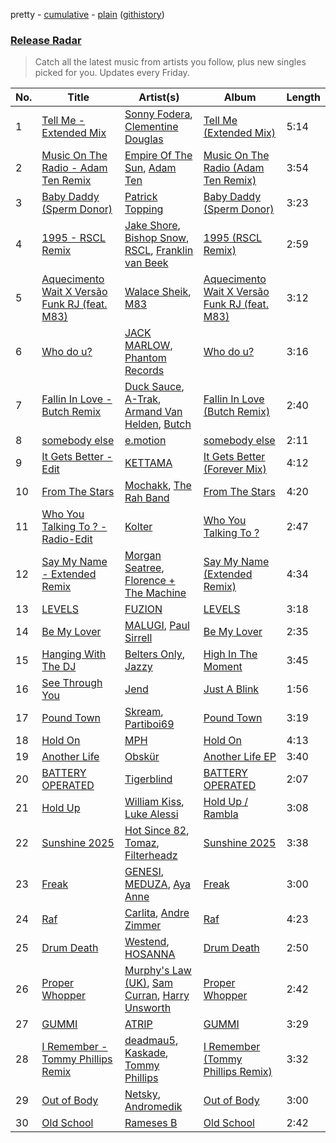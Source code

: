 pretty - [cumulative](/playlists/cumulative/Release%20Radar.md) - [plain](/playlists/plain/37i9dQZEVXbsudmxBFKW7G) ([githistory](https://github.githistory.xyz/vitokorn/spotify-playlist-archive/blob/master/playlists/plain/37i9dQZEVXbsudmxBFKW7G))
### [Release Radar](https://open.spotify.com/playlist/37i9dQZEVXbsudmxBFKW7G)

> Catch all the latest music from artists you follow, plus new singles picked for you. Updates every Friday.

| No. | Title | Artist(s) | Album | Length |
|---|---|---|---|---|
| 1 | [Tell Me - Extended Mix](https://open.spotify.com/track/3kj8tPuSVV2zfN2axLsvST) | [Sonny Fodera](https://open.spotify.com/artist/39B7ChWwrWDs7zXlsu3MoP), [Clementine Douglas](https://open.spotify.com/artist/4DWuml4Jf6K81b5rAPwMb6) | [Tell Me (Extended Mix)](https://open.spotify.com/album/0HNuS9pTaLZ3X8EcF549je) | 5:14 |
| 2 | [Music On The Radio - Adam Ten Remix](https://open.spotify.com/track/4ECz9b2xwtjUPz5VV0JXFj) | [Empire Of The Sun](https://open.spotify.com/artist/67hb7towEyKvt5Z8Bx306c), [Adam Ten](https://open.spotify.com/artist/05tmGPn4fFdVpnsMt0YW5S) | [Music On The Radio (Adam Ten Remix)](https://open.spotify.com/album/1S3SqDUZ56A76yulSnv6E9) | 3:54 |
| 3 | [Baby Daddy (Sperm Donor)](https://open.spotify.com/track/2VRsFSqinPPbwGlQl62PUX) | [Patrick Topping](https://open.spotify.com/artist/7yRimuQSC5Ks3T2Ts0iyZa) | [Baby Daddy (Sperm Donor)](https://open.spotify.com/album/6926mwT6gVyVq2oxv50Qoe) | 3:23 |
| 4 | [1995 - RSCL Remix](https://open.spotify.com/track/02jOA8XscMJHbyc0KWiGBO) | [Jake Shore](https://open.spotify.com/artist/4i0eQ8mdCbjAS5XnQIC7BA), [Bishop Snow](https://open.spotify.com/artist/2JKfOLsYxleweelfbQgZzF), [RSCL](https://open.spotify.com/artist/5pkU7zjIzHgfN1n91e51r3), [Franklin van Beek](https://open.spotify.com/artist/1XrHtJTuENeYtpEV3C1MYV) | [1995 (RSCL Remix)](https://open.spotify.com/album/41QJwythhfCQTaE79nFLFC) | 2:59 |
| 5 | [Aquecimento Wait X Versão Funk RJ (feat. M83)](https://open.spotify.com/track/292z0iHY9h1ergA0KqEH6Y) | [Walace Sheik](https://open.spotify.com/artist/6pRAFvs3EBJMGYSxua9yyl), [M83](https://open.spotify.com/artist/63MQldklfxkjYDoUE4Tppz) | [Aquecimento Wait X Versão Funk RJ (feat. M83)](https://open.spotify.com/album/5kklKlDMncF01PPOj4D9wj) | 3:12 |
| 6 | [Who do u?](https://open.spotify.com/track/5oWfXmdrVX0AMwEdJ8iSBf) | [JACK MARLOW](https://open.spotify.com/artist/5qIDbjJ9VyV3eogXzEA6H3), [Phantom Records](https://open.spotify.com/artist/1dHcunJQkysyrXIhVS7rOE) | [Who do u?](https://open.spotify.com/album/370zcbMnITY8CIMEHuotXr) | 3:16 |
| 7 | [Fallin In Love - Butch Remix](https://open.spotify.com/track/66DYTXeYxDpK2z3YVwDRoP) | [Duck Sauce](https://open.spotify.com/artist/0q8J3Yj810t5cpAYEJ7gxt), [A-Trak](https://open.spotify.com/artist/3TaUSUXn41GixL7zbvrIDt), [Armand Van Helden](https://open.spotify.com/artist/3cQA9WH8liZfeja1DxcDYE), [Butch](https://open.spotify.com/artist/5kLzaeSHrmS7okc5XNE6lv) | [Fallin In Love (Butch Remix)](https://open.spotify.com/album/1MGUCWOLpxMsRoCCICVe2O) | 2:40 |
| 8 | [somebody else](https://open.spotify.com/track/6aInSNYXYd5fSDZN5zX6Tc) | [e.motion](https://open.spotify.com/artist/1LXlu1Blu2l9pgaIMaD3DZ) | [somebody else](https://open.spotify.com/album/1hHndqjMpJ426F7xFruQ2z) | 2:11 |
| 9 | [It Gets Better - Edit](https://open.spotify.com/track/1e2n2qovOIYRJZZm875RHo) | [KETTAMA](https://open.spotify.com/artist/3an9rnsXKPCAMlZgH4A0n4) | [It Gets Better (Forever Mix)](https://open.spotify.com/album/1nQ8tCFXhFZ8RXJbqTPplO) | 4:12 |
| 10 | [From The Stars](https://open.spotify.com/track/5Pp3N0a8kvrEgCCJcPwQd6) | [Mochakk](https://open.spotify.com/artist/0rTh1tAdrEbdKZBTiiAQSo), [The Rah Band](https://open.spotify.com/artist/7MDoXA8Kfykq3gkBkDBLtH) | [From The Stars](https://open.spotify.com/album/6hzJ5qsreJG56WxSJoMyhF) | 4:20 |
| 11 | [Who You Talking To ? - Radio-Edit](https://open.spotify.com/track/44MUfjvDTzTHnosJSORMa1) | [Kolter](https://open.spotify.com/artist/2Invsp3HSrAeJy4u7Retry) | [Who You Talking To ?](https://open.spotify.com/album/3jaXPHRq3JEZa4hzfYGhFc) | 2:47 |
| 12 | [Say My Name - Extended Remix](https://open.spotify.com/track/2o4jEBE8I1hk3BGkzcBGJP) | [Morgan Seatree](https://open.spotify.com/artist/0GInfEJXl2kGPhSsVqEqXh), [Florence + The Machine](https://open.spotify.com/artist/1moxjboGR7GNWYIMWsRjgG) | [Say My Name (Extended Remix)](https://open.spotify.com/album/1YzQ7POb0FXiVbiwX0zUvN) | 4:34 |
| 13 | [LEVELS](https://open.spotify.com/track/55DwjFdPowTjzvukCzJEho) | [FUZION](https://open.spotify.com/artist/6Onz7lRkfK9vCyZDEKoFmB) | [LEVELS](https://open.spotify.com/album/6NY5wQbp6jqj4zODypYID9) | 3:18 |
| 14 | [Be My Lover](https://open.spotify.com/track/4CMMYnsYsM7gY3Gf7j10yf) | [MALUGI](https://open.spotify.com/artist/50udUOTR7dQUgyPwPuCLM6), [Paul Sirrell](https://open.spotify.com/artist/6BNmkoOlQMVJCf5kcCc41g) | [Be My Lover](https://open.spotify.com/album/5ej6OUxhJ6XNey2Il4svaW) | 2:35 |
| 15 | [Hanging With The DJ](https://open.spotify.com/track/2G4uSYqKPqd4D7KcP6jZN8) | [Belters Only](https://open.spotify.com/artist/1H1sDUWSlytzifZTDpKgUA), [Jazzy](https://open.spotify.com/artist/7zAAwgV5Wqmvpb4GzvlRkP) | [High In The Moment](https://open.spotify.com/album/389umoASY75bWRTuKxAUlG) | 3:45 |
| 16 | [See Through You](https://open.spotify.com/track/1eLQCKC8NAPhLPjiggVNCS) | [Jend](https://open.spotify.com/artist/56WlN4e9YbaEI8KdXaFgTN) | [Just A Blink](https://open.spotify.com/album/1vUqm6iCiisZliOXJkUI3j) | 1:56 |
| 17 | [Pound Town](https://open.spotify.com/track/61yXM2XDYQkjWJsydNtwTz) | [Skream](https://open.spotify.com/artist/2jbP92oFLWqPqogflK1wlW), [Partiboi69](https://open.spotify.com/artist/0CutULGVZ24wOr1HHYoEOL) | [Pound Town](https://open.spotify.com/album/6oqFuZKIyU7FKnk4RyjXET) | 3:19 |
| 18 | [Hold On](https://open.spotify.com/track/6pCrx0kmrXsXlMfKK9KksT) | [MPH](https://open.spotify.com/artist/62SCu33InHVq97VaWw3eof) | [Hold On](https://open.spotify.com/album/5EE83YjGBKzM6x5O9AT9rN) | 4:13 |
| 19 | [Another Life](https://open.spotify.com/track/1atQBPo7bjrx3JD3mrU30g) | [Obskür](https://open.spotify.com/artist/29MTNlaVntQaQiDyj8KGwx) | [Another Life EP](https://open.spotify.com/album/1XyXQLugMdGNNyk34i6mRb) | 3:40 |
| 20 | [BATTERY OPERATED](https://open.spotify.com/track/2P7fnktG0n0P0UN9wUgas9) | [Tigerblind](https://open.spotify.com/artist/3Uy3rel4Zw9anDMtPIU9IA) | [BATTERY OPERATED](https://open.spotify.com/album/3e2A87CYUkCLsEtpDZXE8v) | 2:07 |
| 21 | [Hold Up](https://open.spotify.com/track/2ryb9UfpOrNG7DJC0klX0l) | [William Kiss](https://open.spotify.com/artist/2AI2RMWWeOAhkMhrQgxyNx), [Luke Alessi](https://open.spotify.com/artist/3Foat3c8Ui3HkvZghZAzQp) | [Hold Up / Rambla](https://open.spotify.com/album/3y5cYv4OnrWC7WvxwVj3Dj) | 3:08 |
| 22 | [Sunshine 2025](https://open.spotify.com/track/5uTjgnvttrNUfVFETRJ8TP) | [Hot Since 82](https://open.spotify.com/artist/1tRBmMtER4fGrzrt8O9VpS), [Tomaz](https://open.spotify.com/artist/3GXiP6aI7feec8YTvLJfwf), [Filterheadz](https://open.spotify.com/artist/6XqUjMGrl5jFwwyQ6hheit) | [Sunshine 2025](https://open.spotify.com/album/6EOLwD4dOgXcZ3G4QpYwtC) | 3:38 |
| 23 | [Freak](https://open.spotify.com/track/4w3dp65mVEKvTHeKZ7U2l8) | [GENESI](https://open.spotify.com/artist/4OG9hOPsfAEziKvOJj2SG7), [MEDUZA](https://open.spotify.com/artist/0xRXCcSX89eobfrshSVdyu), [Aya Anne](https://open.spotify.com/artist/5PbxcgpYKbG22qd9c3LNC1) | [Freak](https://open.spotify.com/album/01gA8BZQ4nRgWY3BP14HhT) | 3:00 |
| 24 | [Raf](https://open.spotify.com/track/1cFuWTgSE8LCgnG7MSVwZI) | [Carlita](https://open.spotify.com/artist/1GVbOnrND8b3eh2JZ4opw8), [Andre Zimmer](https://open.spotify.com/artist/4HTJLKTCCodGmW4YLyj1VA) | [Raf](https://open.spotify.com/album/3teB4wQBOyMBvytv40bjjq) | 4:23 |
| 25 | [Drum Death](https://open.spotify.com/track/1gkTO34Xg6FO8W9HrxYR4E) | [Westend](https://open.spotify.com/artist/4epc3Bd0DOBA0kDywkRAsu), [HOSANNA](https://open.spotify.com/artist/7M9O9v7kmiDSjN4eKFSik7) | [Drum Death](https://open.spotify.com/album/4vqrNHTMoTgrN4DBH5b81t) | 2:50 |
| 26 | [Proper Whopper](https://open.spotify.com/track/0jDYMxl9oJRNPOnVKKVaZW) | [Murphy's Law (UK)](https://open.spotify.com/artist/1q85MRE0aEF6NfZQdlMrl1), [Sam Curran](https://open.spotify.com/artist/4BBFBtFx8apgzn34zfXIdA), [Harry Unsworth](https://open.spotify.com/artist/1cS0sZXi7K2blpbendbE2A) | [Proper Whopper](https://open.spotify.com/album/7cGuSvxH6gsyygZOQZQrGb) | 2:42 |
| 27 | [GUMMI](https://open.spotify.com/track/4CE1DeTAXDCdbUBhlPtt03) | [ATRIP](https://open.spotify.com/artist/4fu0Er7pG6kZZa7Awf3NMI) | [GUMMI](https://open.spotify.com/album/7o1afJdvf4oDB98Pkw7JrF) | 3:29 |
| 28 | [I Remember - Tommy Phillips Remix](https://open.spotify.com/track/5qaBH4UBmWeidfGSQfnW51) | [deadmau5](https://open.spotify.com/artist/2CIMQHirSU0MQqyYHq0eOx), [Kaskade](https://open.spotify.com/artist/6TQj5BFPooTa08A7pk8AQ1), [Tommy Phillips](https://open.spotify.com/artist/3Z1hS6haFjSDvQc8TORkIW) | [I Remember (Tommy Phillips Remix)](https://open.spotify.com/album/0jkSuitxQSLXjXAkFOJacT) | 3:32 |
| 29 | [Out of Body](https://open.spotify.com/track/5IIAVsQXrrXzAzSgMHdDJV) | [Netsky](https://open.spotify.com/artist/5TgQ66WuWkoQ2xYxaSTnVP), [Andromedik](https://open.spotify.com/artist/7miXLG9boDOGHJaEelSL7T) | [Out of Body](https://open.spotify.com/album/3Fxxs7rkx9hKtsfCQlto1d) | 3:00 |
| 30 | [Old School](https://open.spotify.com/track/4PJ2d3KGZ0goovJMHOpxwr) | [Rameses B](https://open.spotify.com/artist/06EfEcjc0vdvI6VNL0soIO) | [Old School](https://open.spotify.com/album/7Moh1CwiKkoFwm6R4nVfnV) | 2:42 |